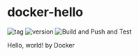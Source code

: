 # docker-hello
![tag](https://img.shields.io/github/v/tag/bugbearr/docker-hello)
![version](https://ghcr-badge.herokuapp.com/bugbearr/hello/latest_tag)
![Build and Push and Test](https://github.com/bugbearr/docker-hello/actions/workflows/docker.yaml/badge.svg)

Hello, world! by Docker
